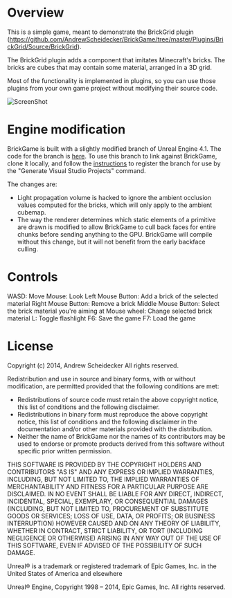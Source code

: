 # Overview

This is a simple game, meant to demonstrate the BrickGrid plugin (https://github.com/AndrewScheidecker/BrickGame/tree/master/Plugins/BrickGrid/Source/BrickGrid).

The BrickGrid plugin adds a component that imitates Minecraft's bricks. The bricks are cubes that may contain some material, arranged in a 3D grid.

Most of the functionality is implemented in plugins, so you can use those plugins from your own game project without modifying their source code.

![ScreenShot](https://raw.githubusercontent.com/AndrewScheidecker/BrickGame/master/Screenshot.jpg)

# Engine modification

BrickGame is built with a slightly modified branch of Unreal Engine 4.1. The code for the branch is [here](https://github.com/AndrewScheidecker/UnrealEngine/tree/BrickGame). To use this branch to link against BrickGame, clone it locally, and follow the [instructions](https://github.com/AndrewScheidecker/UnrealEngine/blob/BrickGame/README.md) to register the branch for use by the "Generate Visual Studio Projects" command.

The changes are:
* Light propagation volume is hacked to ignore the ambient occlusion values computed for the bricks, which will only apply to the ambient cubemap.
* The way the renderer determines which static elements of a primitive are drawn is modified to allow BrickGame to cull back faces for entire chunks before sending anything to the GPU. BrickGame will compile without this change, but it will not benefit from the early backface culling.

# Controls

WASD: Move
Mouse: Look
Left Mouse Button: Add a brick of the selected material
Right Mouse Button: Remove a brick
Middle Mouse Button: Select the brick material you're aiming at
Mouse wheel: Change selected brick material
L: Toggle flashlight
F6: Save the game
F7: Load the game

# License

Copyright (c) 2014, Andrew Scheidecker
All rights reserved.

Redistribution and use in source and binary forms, with or without modification, are permitted provided that the following conditions are met:
* Redistributions of source code must retain the above copyright notice, this list of conditions and the following disclaimer.
* Redistributions in binary form must reproduce the above copyright notice, this list of conditions and the following disclaimer in the documentation and/or other materials provided with the distribution.
* Neither the name of BrickGame nor the names of its contributors may be used to endorse or promote products derived from this software without specific prior written permission.

THIS SOFTWARE IS PROVIDED BY THE COPYRIGHT HOLDERS AND CONTRIBUTORS "AS IS" AND ANY EXPRESS OR IMPLIED WARRANTIES, INCLUDING, BUT NOT LIMITED TO, THE IMPLIED WARRANTIES OF MERCHANTABILITY AND FITNESS FOR A PARTICULAR PURPOSE ARE DISCLAIMED. IN NO EVENT SHALL <COPYRIGHT HOLDER> BE LIABLE FOR ANY DIRECT, INDIRECT, INCIDENTAL, SPECIAL, EXEMPLARY, OR CONSEQUENTIAL DAMAGES (INCLUDING, BUT NOT LIMITED TO, PROCUREMENT OF SUBSTITUTE GOODS OR SERVICES; LOSS OF USE, DATA, OR PROFITS; OR BUSINESS INTERRUPTION) HOWEVER CAUSED AND ON ANY THEORY OF LIABILITY, WHETHER IN CONTRACT, STRICT LIABILITY, OR TORT (INCLUDING NEGLIGENCE OR OTHERWISE) ARISING IN ANY WAY OUT OF THE USE OF THIS SOFTWARE, EVEN IF ADVISED OF THE POSSIBILITY OF SUCH DAMAGE.

Unreal® is a trademark or registered trademark of Epic Games, Inc. in the United States of America and elsewhere

Unreal® Engine, Copyright 1998 – 2014, Epic Games, Inc.  All rights reserved.
